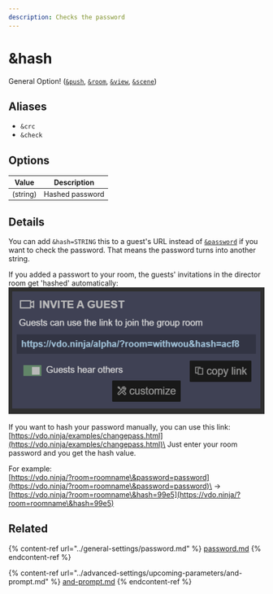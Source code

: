 ```yaml
---
description: Checks the password
---
```


# \&hash

General Option! ([`&push`](../source-settings/push.md), [`&room`](../general-settings/room.md), [`&view`](../advanced-settings/view-parameters/view.md), [`&scene`](../advanced-settings/view-parameters/scene.md))

## Aliases

* `&crc`
* `&check`

## Options

| Value    | Description     |
| -------- | --------------- |
| (string) | Hashed password |

## Details

You can add `&hash=STRING` this to a guest's URL instead of [`&password`](../general-settings/password.md) if you want to check the password. That means the password turns into another string.

If you added a passwort to your room, the guests' invitations in the director room get 'hashed' automatically:\
![](<../.gitbook/assets/image (1) (4) (1).png>)

If you want to hash your password manually, you can use this link:\
[https://vdo.ninja/examples/changepass.html](https://vdo.ninja/examples/changepass.html)\
Just enter your room password and you get the hash value.

For example:\
[https://vdo.ninja/?room=roomname\&password=password](https://vdo.ninja/?room=roomname\&password=password)\
\->\
[https://vdo.ninja/?room=roomname\&hash=99e5](https://vdo.ninja/?room=roomname\&hash=99e5)

## Related

{% content-ref url="../general-settings/password.md" %}
[password.md](../general-settings/password.md)
{% endcontent-ref %}

{% content-ref url="../advanced-settings/upcoming-parameters/and-prompt.md" %}
[and-prompt.md](../advanced-settings/upcoming-parameters/and-prompt.md)
{% endcontent-ref %}
